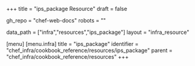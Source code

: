 +++
title = "ips_package Resource"
draft = false

gh_repo = "chef-web-docs"
robots = ""

data_path = ["infra","resources","ips_package"]
layout = "infra_resource"


[menu]
  [menu.infra]
    title = "ips_package"
    identifier = "chef_infra/cookbook_reference/resources/ips_package"
    parent = "chef_infra/cookbook_reference/resources"
+++

<!-- The contents of this page are automatically generated from the ips_package.yaml file in the data directory. -->
<!-- To suggest a change, edit the https://github.com/chef/chef/blob/master/lib/chef/resource/ips_package.rb file
      and submit a pull request to the https://github.com/chef/chef repository. -->
